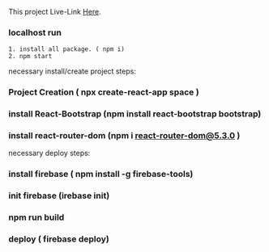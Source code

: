 
This project Live-Link [Here](https://space-df0b3.web.app/).
### localhost run 
    1. install all package. ( npm i)
    2. npm start

necessary install/create project steps:

### Project Creation ( npx create-react-app space )
### install React-Bootstrap (npm install react-bootstrap bootstrap)
### install react-router-dom (npm i react-router-dom@5.3.0 )

necessary deploy steps:

### install firebase ( npm install -g firebase-tools)
### init firebase (irebase init)
### npm run build
### deploy ( firebase deploy)

